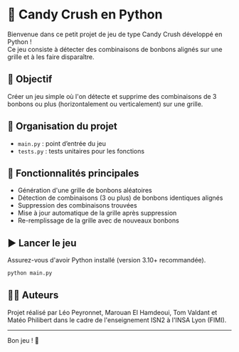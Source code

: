 # 🍬 Candy Crush en Python

Bienvenue dans ce petit projet de jeu de type Candy Crush développé en Python !  
Ce jeu consiste à détecter des combinaisons de bonbons alignés sur une grille et à les faire disparaître.

## 🎯 Objectif

Créer un jeu simple où l'on détecte et supprime des combinaisons de 3 bonbons ou plus (horizontalement ou verticalement) sur une grille.

## 📁 Organisation du projet

- `main.py` : point d’entrée du jeu
- `tests.py` : tests unitaires pour les fonctions

## 🧠 Fonctionnalités principales

- Génération d'une grille de bonbons aléatoires
- Détection de combinaisons (3 ou plus) de bonbons identiques alignés
- Suppression des combinaisons trouvées
- Mise à jour automatique de la grille après suppression
- Re-remplissage de la grille avec de nouveaux bonbons

## ▶️ Lancer le jeu

Assurez-vous d'avoir Python installé (version 3.10+ recommandée).

```bash
python main.py
```

## 👨‍💻 Auteurs

Projet réalisé par Léo Peyronnet, Marouan El Hamdeoui, Tom Valdant et Matéo Philibert dans le cadre de l'enseignement ISN2 à l'INSA Lyon (FIMI).

---

Bon jeu ! 🍭
